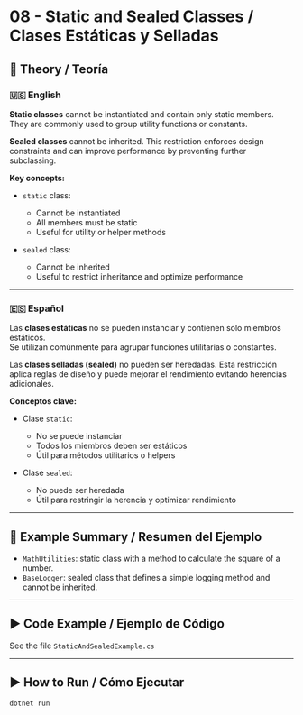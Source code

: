 ﻿# 08 - Static and Sealed Classes / Clases Estáticas y Selladas

## 📘 Theory / Teoría

### 🇺🇸 English

**Static classes** cannot be instantiated and contain only static members.  
They are commonly used to group utility functions or constants.

**Sealed classes** cannot be inherited. This restriction enforces design constraints and can improve performance by preventing further subclassing.

**Key concepts:**

- `static` class:
  - Cannot be instantiated
  - All members must be static
  - Useful for utility or helper methods

- `sealed` class:
  - Cannot be inherited
  - Useful to restrict inheritance and optimize performance

---

### 🇪🇸 Español

Las **clases estáticas** no se pueden instanciar y contienen solo miembros estáticos.  
Se utilizan comúnmente para agrupar funciones utilitarias o constantes.

Las **clases selladas (sealed)** no pueden ser heredadas. Esta restricción aplica reglas de diseño y puede mejorar el rendimiento evitando herencias adicionales.

**Conceptos clave:**

- Clase `static`:
  - No se puede instanciar
  - Todos los miembros deben ser estáticos
  - Útil para métodos utilitarios o helpers

- Clase `sealed`:
  - No puede ser heredada
  - Útil para restringir la herencia y optimizar rendimiento

---

## 📁 Example Summary / Resumen del Ejemplo

- `MathUtilities`: static class with a method to calculate the square of a number.  
- `BaseLogger`: sealed class that defines a simple logging method and cannot be inherited.

---

## ▶️ Code Example / Ejemplo de Código

See the file `StaticAndSealedExample.cs`

---

## ▶️ How to Run / Cómo Ejecutar

```bash
dotnet run
